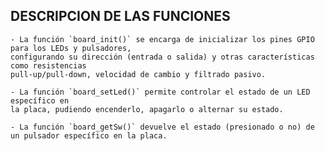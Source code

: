  
## DESCRIPCION DE LAS FUNCIONES
	
 	- La función `board_init()` se encarga de inicializar los pines GPIO para los LEDs y pulsadores, 
	configurando su dirección (entrada o salida) y otras características como resistencias 
	pull-up/pull-down, velocidad de cambio y filtrado pasivo.

	- La función `board_setLed()` permite controlar el estado de un LED específico en 
	la placa, pudiendo encenderlo, apagarlo o alternar su estado.

	- La función `board_getSw()` devuelve el estado (presionado o no) de un pulsador específico en la placa.
 
